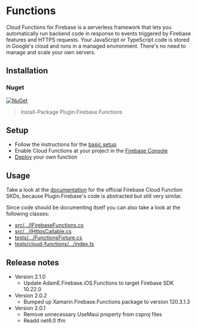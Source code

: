 # Functions

Cloud Functions for Firebase is a serverless framework that lets you automatically run backend code in response to events triggered by Firebase features and HTTPS requests. Your JavaScript or TypeScript code is stored in Google's cloud and runs in a managed environment. There's no need to manage and scale your own servers.

## Installation
### Nuget
[![NuGet](https://img.shields.io/nuget/v/plugin.firebase.functions.svg?maxAge=86400&style=flat)](https://www.nuget.org/packages/Plugin.Firebase.Functions/)

> Install-Package Plugin.Firebase.Functions

## Setup

- Follow the instructions for the [basic setup](https://github.com/TobiasBuchholz/Plugin.Firebase/blob/master/README.md#basic-setup)
- Enable Cloud Functions at your project in the [Firebase Console](https://console.firebase.google.com/)
- [Deploy](https://firebase.google.com/docs/functions/get-started?hl=en) your own function

## Usage

Take a look at the [documentation](https://firebase.google.com/docs/functions/callable?hl=en#call_the_function) for the official Firebase Cloud Function SKDs, because Plugin.Firebase's code is abstracted but still very similar.

Since code should be documenting itself you can also take a look at the following classes:
- [src/.../IFirebaseFunctions.cs](https://github.com/TobiasBuchholz/Plugin.Firebase/blob/master/src/Shared/Functions/IFirebaseFunctions.cs)
- [src/.../IHttpsCallable.cs](https://github.com/TobiasBuchholz/Plugin.Firebase/blob/master/src/Shared/Functions/IHttpsCallable.cs)
- [tests/.../FunctionsFixture.cs](https://github.com/TobiasBuchholz/Plugin.Firebase/blob/master/tests/Plugin.Firebase.IntegrationTests/Functions/FunctionsFixture.cs)
- [tests/cloud-functions/.../index.ts](https://github.com/TobiasBuchholz/Plugin.Firebase/blob/master/tests/cloud-functions/functions/src/index.ts)

## Release notes
- Version 2.1.0
  - Update AdamE.Firebase.iOS.Functions to target Firebase SDK 10.22.0
- Version 2.0.2
  - Bumped up Xamarin.Firebase.Functions package to version 120.3.1.3
- Version 2.0.1
  - Remove unnecessary UseMaui property from csproj files
  - Readd net6.0 tfm
